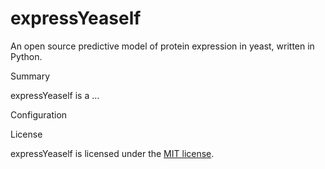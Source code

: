 # expressYeaself
An open source predictive model of protein expression in yeast, written in Python.

Summary

expressYeaself is a ...

Configuration




License

expressYeaself is licensed under the [MIT license](https://github.com/yeastpro/expressYeaself/blob/master/README.md). 
